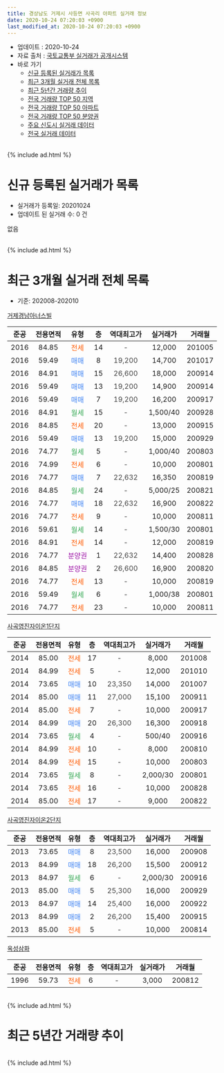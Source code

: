 ```yaml
---
title: 경상남도 거제시 사등면 사곡리 아파트 실거래 정보
date: 2020-10-24 07:20:03 +0900
last_modified_at: 2020-10-24 07:20:03 +0900
---
```


* 업데이트 : 2020-10-24
* 자료 출처 : [국토교통부 실거래가 공개시스템](http://rt.molit.go.kr)
* 바로 가기
    * [신규 등록된 실거래가 목록](#신규-등록된-실거래가-목록)
    * [최근 3개월 실거래 전체 목록](#최근-3개월-실거래-전체-목록)
    * [최근 5년간 거래량 추이](#최근-5년간-거래량-추이)
    * [전국 거래량 TOP 50 지역](https://inasie.github.io/apt-trade-info/최근-3개월-전국에서-가장-거래가-많이-발생한-지역)
    * [전국 거래량 TOP 50 아파트](https://inasie.github.io/apt-trade-info/최근-3개월-전국에서-가장-거래가-많이-발생한-아파트)
    * [전국 거래량 TOP 50 분양권](https://inasie.github.io/apt-trade-info/최근-3개월-전국에서-가장-거래가-많이-발생한-분양권)
    * [주요 신도시 실거래 데이터](https://inasie.github.io/apt-trade-info/주요-신도시)
    * [전국 실거래 데이터](https://inasie.github.io/apt-trade-info/전국)
<br>
{% include ad.html %}
<br>

# 신규 등록된 실거래가 목록
* 실거래가 등록일: 20201024
* 업데이트 된 실거래 수: 0 건

없음

<br>
{% include ad.html %}
<br>

# 최근 3개월 실거래 전체 목록
* 기준: 202008-202010


[거제경남아너스빌](https://search.naver.com/search.naver?query=%EA%B2%BD%EC%83%81%EB%82%A8%EB%8F%84+%EA%B1%B0%EC%A0%9C%EC%8B%9C+%EC%82%AC%EB%93%B1%EB%A9%B4+%EC%82%AC%EA%B3%A1%EB%A6%AC+%EA%B1%B0%EC%A0%9C%EA%B2%BD%EB%82%A8%EC%95%84%EB%84%88%EC%8A%A4%EB%B9%8C)

|준공|전용면적|유형|층|역대최고가|실거래가|거래월|
|:---:|:---:|:---:|:---:|:---:|:---:|:---:|
|2016|84.85|<span style="color:#ff5a00">전세</span>|14|<span style="color:#444444">-</span>|12,000|201005|
|2016|59.49|<span style="color:#4285f3">매매</span>|8|<span style="color:#444444">19,200</span>|14,700|201017|
|2016|84.91|<span style="color:#4285f3">매매</span>|15|<span style="color:#444444">26,600</span>|18,000|200914|
|2016|59.49|<span style="color:#4285f3">매매</span>|13|<span style="color:#444444">19,200</span>|14,900|200914|
|2016|59.49|<span style="color:#4285f3">매매</span>|7|<span style="color:#444444">19,200</span>|16,200|200917|
|2016|84.91|<span style="color:#34a853">월세</span>|15|<span style="color:#444444">-</span>|1,500/40|200928|
|2016|84.85|<span style="color:#ff5a00">전세</span>|20|<span style="color:#444444">-</span>|13,000|200915|
|2016|59.49|<span style="color:#4285f3">매매</span>|13|<span style="color:#444444">19,200</span>|15,000|200929|
|2016|74.77|<span style="color:#34a853">월세</span>|5|<span style="color:#444444">-</span>|1,000/40|200803|
|2016|74.99|<span style="color:#ff5a00">전세</span>|6|<span style="color:#444444">-</span>|10,000|200801|
|2016|74.77|<span style="color:#4285f3">매매</span>|7|<span style="color:#444444">22,632</span>|16,350|200819|
|2016|84.85|<span style="color:#34a853">월세</span>|24|<span style="color:#444444">-</span>|5,000/25|200821|
|2016|74.77|<span style="color:#4285f3">매매</span>|18|<span style="color:#444444">22,632</span>|16,900|200822|
|2016|74.77|<span style="color:#ff5a00">전세</span>|9|<span style="color:#444444">-</span>|10,000|200811|
|2016|59.61|<span style="color:#34a853">월세</span>|14|<span style="color:#444444">-</span>|1,500/30|200801|
|2016|84.91|<span style="color:#ff5a00">전세</span>|14|<span style="color:#444444">-</span>|12,000|200819|
|2016|74.77|<span style="color:#9C11A5">분양권</span>|1|<span style="color:#444444">22,632</span>|14,400|200828|
|2016|84.85|<span style="color:#9C11A5">분양권</span>|2|<span style="color:#444444">26,600</span>|16,900|200820|
|2016|74.77|<span style="color:#ff5a00">전세</span>|13|<span style="color:#444444">-</span>|10,000|200819|
|2016|59.49|<span style="color:#34a853">월세</span>|6|<span style="color:#444444">-</span>|1,000/38|200801|
|2016|74.77|<span style="color:#ff5a00">전세</span>|23|<span style="color:#444444">-</span>|10,000|200811|

[사곡영진자이온1단지](https://search.naver.com/search.naver?query=%EA%B2%BD%EC%83%81%EB%82%A8%EB%8F%84+%EA%B1%B0%EC%A0%9C%EC%8B%9C+%EC%82%AC%EB%93%B1%EB%A9%B4+%EC%82%AC%EA%B3%A1%EB%A6%AC+%EC%82%AC%EA%B3%A1%EC%98%81%EC%A7%84%EC%9E%90%EC%9D%B4%EC%98%A81%EB%8B%A8%EC%A7%80)

|준공|전용면적|유형|층|역대최고가|실거래가|거래월|
|:---:|:---:|:---:|:---:|:---:|:---:|:---:|
|2014|85.00|<span style="color:#ff5a00">전세</span>|17|<span style="color:#444444">-</span>|8,000|201008|
|2014|84.99|<span style="color:#ff5a00">전세</span>|5|<span style="color:#444444">-</span>|12,000|201010|
|2014|73.65|<span style="color:#4285f3">매매</span>|10|<span style="color:#444444">23,350</span>|14,000|201007|
|2014|85.00|<span style="color:#4285f3">매매</span>|11|<span style="color:#444444">27,000</span>|15,100|200911|
|2014|85.00|<span style="color:#ff5a00">전세</span>|7|<span style="color:#444444">-</span>|10,000|200917|
|2014|84.99|<span style="color:#4285f3">매매</span>|20|<span style="color:#444444">26,300</span>|16,300|200918|
|2014|73.65|<span style="color:#34a853">월세</span>|4|<span style="color:#444444">-</span>|500/40|200916|
|2014|84.99|<span style="color:#ff5a00">전세</span>|10|<span style="color:#444444">-</span>|8,000|200810|
|2014|84.99|<span style="color:#ff5a00">전세</span>|15|<span style="color:#444444">-</span>|10,000|200803|
|2014|73.65|<span style="color:#34a853">월세</span>|8|<span style="color:#444444">-</span>|2,000/30|200801|
|2014|73.65|<span style="color:#ff5a00">전세</span>|16|<span style="color:#444444">-</span>|10,000|200828|
|2014|85.00|<span style="color:#ff5a00">전세</span>|17|<span style="color:#444444">-</span>|9,000|200822|

[사곡영진자이온2단지](https://search.naver.com/search.naver?query=%EA%B2%BD%EC%83%81%EB%82%A8%EB%8F%84+%EA%B1%B0%EC%A0%9C%EC%8B%9C+%EC%82%AC%EB%93%B1%EB%A9%B4+%EC%82%AC%EA%B3%A1%EB%A6%AC+%EC%82%AC%EA%B3%A1%EC%98%81%EC%A7%84%EC%9E%90%EC%9D%B4%EC%98%A82%EB%8B%A8%EC%A7%80)

|준공|전용면적|유형|층|역대최고가|실거래가|거래월|
|:---:|:---:|:---:|:---:|:---:|:---:|:---:|
|2013|73.65|<span style="color:#4285f3">매매</span>|8|<span style="color:#444444">23,500</span>|16,000|200908|
|2013|84.99|<span style="color:#4285f3">매매</span>|18|<span style="color:#444444">26,200</span>|15,500|200912|
|2013|84.97|<span style="color:#34a853">월세</span>|6|<span style="color:#444444">-</span>|2,000/30|200916|
|2013|85.00|<span style="color:#4285f3">매매</span>|5|<span style="color:#444444">25,300</span>|16,000|200929|
|2013|84.97|<span style="color:#4285f3">매매</span>|14|<span style="color:#444444">25,400</span>|16,000|200922|
|2013|84.99|<span style="color:#4285f3">매매</span>|2|<span style="color:#444444">26,200</span>|15,400|200915|
|2013|85.00|<span style="color:#ff5a00">전세</span>|5|<span style="color:#444444">-</span>|10,000|200814|

[옥성삼화](https://search.naver.com/search.naver?query=%EA%B2%BD%EC%83%81%EB%82%A8%EB%8F%84+%EA%B1%B0%EC%A0%9C%EC%8B%9C+%EC%82%AC%EB%93%B1%EB%A9%B4+%EC%82%AC%EA%B3%A1%EB%A6%AC+%EC%98%A5%EC%84%B1%EC%82%BC%ED%99%94)

|준공|전용면적|유형|층|역대최고가|실거래가|거래월|
|:---:|:---:|:---:|:---:|:---:|:---:|:---:|
|1996|59.73|<span style="color:#ff5a00">전세</span>|6|<span style="color:#444444">-</span>|3,000|200812|


<br>
{% include ad.html %}
<br>

# 최근 5년간 거래량 추이


<div style="width:100%;">
    <canvas id="deal_progress" height="200"></canvas>
</div>

<script>
new Chart(document.getElementById("deal_progress"), {
    type: 'line',
    data: {
        labels: ['201510','201511','201512','201601','201602','201603','201604','201605','201606','201607','201608','201609','201610','201611','201612','201701','201702','201703','201704','201705','201706','201707','201708','201709','201710','201711','201712','201801','201802','201803','201804','201805','201806','201807','201808','201809','201810','201811','201812','201901','201902','201903','201904','201905','201906','201907','201908','201909','201910','201911','201912','202001','202002','202003','202004','202005','202006','202007','202008','202009','202010'],
        datasets: [{
            label: '매매',
            pointRadius: 1,
            data: [3, 4, 2, 4, 2, 3, 2, 1, 2, 7, 4, 8, 3, 6, 1, 4, 7, 22, 7, 5, 7, 11, 12, 5, 7, 9, 9, 4, 6, 12, 11, 15, 9, 6, 7, 6, 11, 15, 16, 12, 22, 14, 8, 3, 2, 6, 3, 5, 3, 5, 5, 1, 8, 9, 11, 10, 16, 3, 4, 11, 2],
            borderColor: "rgba(255, 201, 14, 1)",
            backgroundColor: "rgba(255, 201, 14, 0.5)",
            fill: false,
            lineTension: 0
        },{
            label: '전월세',
            pointRadius: 1,
            data: [11, 8, 6, 40, 39, 38, 19, 15, 10, 13, 10, 11, 8, 9, 6, 9, 7, 10, 9, 5, 9, 9, 9, 7, 12, 9, 12, 13, 20, 13, 20, 16, 13, 15, 15, 19, 14, 12, 10, 17, 18, 12, 7, 10, 8, 11, 18, 11, 9, 11, 10, 17, 19, 12, 11, 10, 12, 17, 16, 5, 3],
            borderColor: "rgba(0, 141, 185, 1)",
            backgroundColor: "rgba(0, 141, 185, 0.5)",
            fill: false,
            lineTension: 0
        }
        ]
    },
    options: {
        responsive: true,
        title: {
            display: false
        },
        tooltips: {
            mode: 'index',
            intersect: false
        },
        hover: {
            mode: 'nearest',
            intersect: true
        },
        scales: {
            xAxes: [{
                display: true,
                scaleLabel: {
                    display: true,
                    labelString: '년/월'
                }
            }],
            yAxes: [{
                display: true,
                ticks: {
                    suggestedMin: 0,
                },
                scaleLabel: {
                    display: true,
                    labelString: '실거래 수'
                }
            }]
        }
    }
});

</script>


<br>
{% include ad.html %}
<br>

